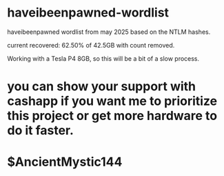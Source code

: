 # haveibeenpawned-wordlist
haveibeenpawned wordlist from may 2025 based on the NTLM hashes.

current recovered: 62.50% of 42.5GB with count removed. 


Working with a Tesla P4 8GB, so this will be a bit of a slow process. 

# you can show your support with cashapp if you want me to prioritize this project or get more hardware to do it faster. 
# $AncientMystic144

